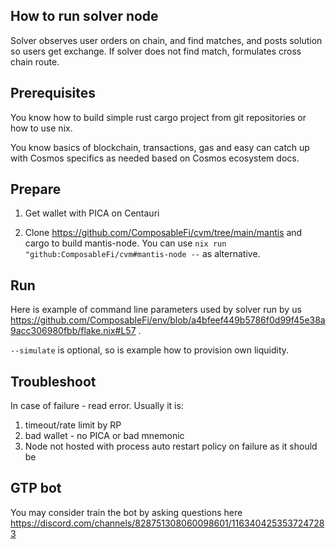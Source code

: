 ## How to run solver node

Solver observes user orders on chain, and find matches, and posts solution so users get exchange. 
If solver does not find match, formulates cross chain route.

## Prerequisites

You know how to build simple rust cargo project from git repositories or how to use nix.

You know basics of blockchain, transactions, gas and easy can catch up with Cosmos specifics as needed based on Cosmos ecosystem docs.

## Prepare

1. Get wallet with PICA on Centauri

2. Clone https://github.com/ComposableFi/cvm/tree/main/mantis and cargo to build mantis-node. You can use `nix run "github:ComposableFi/cvm#mantis-node --` as alternative.

## Run

Here is example of command line parameters used by solver run by us https://github.com/ComposableFi/env/blob/a4bfeef449b5786f0d99f45e38a9acc306980fbb/flake.nix#L57 .

`--simulate` is optional, so is example how to provision own liquidity.

## Troubleshoot

In case of failure - read error. Usually it is:
1. timeout/rate limit by RP
2. bad wallet - no PICA or bad mnemonic
3. Node not hosted with process auto restart policy on failure as it should be

## GTP bot

You may consider train the bot by asking questions here https://discord.com/channels/828751308060098601/1163404253537247283